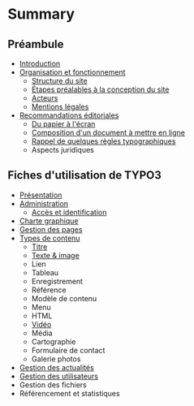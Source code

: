 # Summary

## Préambule

* [Introduction](README.md)
* [Organisation et fonctionnement](organisation-et-fonctionnement-du-site.md)
  * [Structure du site](structure-du-site.md)
  * [Étapes préalables à la conception du site](étapes-préalables-à-la-conception-du-site.md)
  * [Acteurs](acteurs.md)
  * [Mentions légales](mentions-légales.md)
* [Recommandations éditoriales](recommandations-éditoriales.md)
  * [Du papier à l'écran](du-papier-à-lécran.md)
  * [Composition d'un document à mettre en ligne](composition-dun-document-à-mettre-en-ligne.md)
  * [Rappel de quelques règles typographiques](rappel-de-quelques-regles-typographiques.md)
  * Aspects juridiques

## Fiches d'utilisation de TYPO3

* [Présentation](présentation-de-typo3.md)
* [Administration](sidentifier-et-se-repérer-dans-le-backend.md)
  * [Accès et identification](sidentifier-et-se-repérer-dans-le-backend/acces-et-identification.md)
* [Charte graphique](charte-graphique.md)
* [Gestion des pages](gestion-des-pages.md)
* [Types de contenu](types-de-contenu.md)
  * [Titre](titre.md)
  * [Texte & image](texte-and-image.md)
  * Lien
  * Tableau
  * Enregistrement
  * Référence
  * Modèle de contenu
  * Menu
  * HTML
  * [Vidéo](video.md)
  * Média
  * Cartographie
  * Formulaire de contact
  * Galerie photos
* [Gestion des actualités](gestion-des-actualités.md)
* [Gestion des utilisateurs](gestion-des-utilisateurs.md)
* Gestion des fichiers
* Référencement et statistiques

